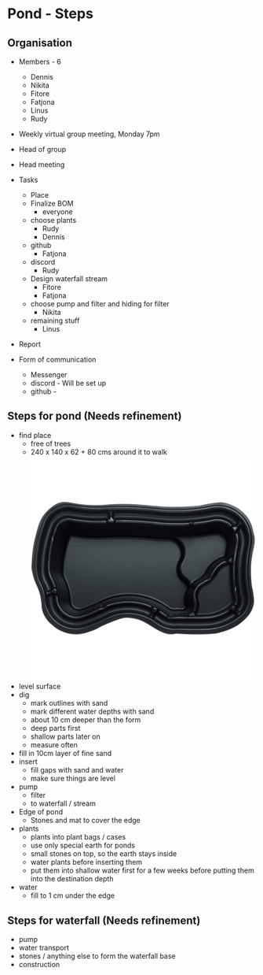 # Pond - Steps

## Organisation
- Members - 6
    - Dennis
    - Nikita
    - Fitore
    - Fatjona
    - Linus
    - Rudy

- Weekly virtual group meeting, Monday 7pm
- Head of group
- Head meeting
- Tasks
    - Place
    - Finalize BOM
        - everyone
    - choose plants
        - Rudy
        - Dennis
    - github
        - Fatjona
    - discord
        - Rudy
    - Design waterfall stream
        - Fitore
        - Fatjona
    - choose pump and filter and hiding for filter
        - Nikita
    - remaining stuff
        - Linus

- Report
- Form of communication
    - Messenger
    - discord - Will be set up
    - github - 

## Steps for pond (Needs refinement)
- find place
    - free of trees
    - 240 x 140 x 62 + 80 cms around it to walk
![](pond1000l.jpg)
- level surface
- dig
    - mark outlines with sand
    - mark different water depths with sand
    - about 10 cm deeper than the form
    - deep parts first
    - shallow parts later on
    - measure often
- fill in 10cm layer of fine sand
- insert
    - fill gaps with sand and water
    - make sure things are level
- pump
    - filter
    - to waterfall / stream
- Edge of pond
    - Stones and mat to cover the edge
- plants
    - plants into plant bags / cases
    - use only special earth for ponds
    - small stones on top, so the earth stays inside
    - water plants before inserting them
    - put them into shallow water first for a few weeks before putting them into the destination depth
- water
    - fill to 1 cm under the edge
## Steps for waterfall (Needs refinement)
- pump
- water transport
- stones / anything else to form the waterfall base
- construction
